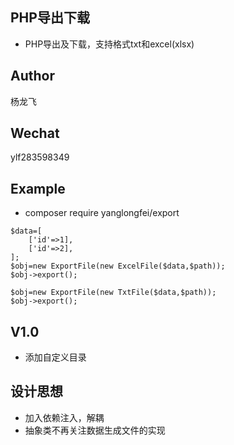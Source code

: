 ## PHP导出下载
* PHP导出及下载，支持格式txt和excel(xlsx)
## Author
杨龙飞
## Wechat
ylf283598349
## Example
* composer require yanglongfei/export
~~~
$data=[
    ['id'=>1],
    ['id'=>2],
];
$obj=new ExportFile(new ExcelFile($data,$path));
$obj->export();

$obj=new ExportFile(new TxtFile($data,$path));
$obj->export();
~~~
## V1.0
* 添加自定义目录
## 设计思想
* 加入依赖注入，解耦
* 抽象类不再关注数据生成文件的实现